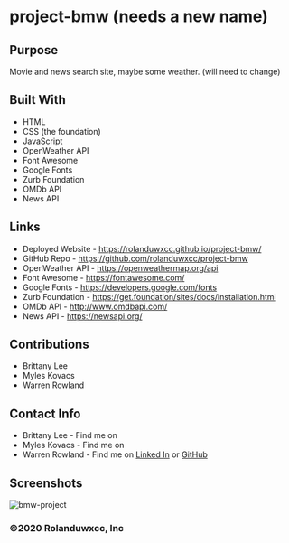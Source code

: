 # project-bmw (needs a new name)

## Purpose
Movie and news search site, maybe some weather. (will need to change)

## Built With
* HTML
* CSS (the foundation)
* JavaScript
* OpenWeather API
* Font Awesome
* Google Fonts
* Zurb Foundation
* OMDb API
* News API

## Links
* Deployed Website - https://rolanduwxcc.github.io/project-bmw/
* GitHub Repo - https://github.com/rolanduwxcc/project-bmw
* OpenWeather API - https://openweathermap.org/api
* Font Awesome - https://fontawesome.com/
* Google Fonts - https://developers.google.com/fonts
* Zurb Foundation - https://get.foundation/sites/docs/installation.html
* OMDb API - http://www.omdbapi.com/
* News API - https://newsapi.org/

## Contributions
* Brittany Lee
* Myles Kovacs
* Warren Rowland

## Contact Info
* Brittany Lee - Find me on
* Myles Kovacs - Find me on
* Warren Rowland - Find me on [Linked In](https://www.linkedin.com/in/linkedinrowland/) or [GitHub](https://github.com/rolanduwxcc)

## Screenshots
![bmw-project](assets/images/screen-shot.png)

### ©️2020 Rolanduwxcc, Inc 